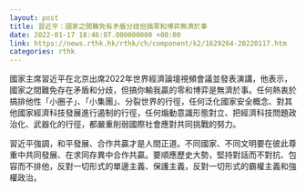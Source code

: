 ```yaml
---
layout: post
title: 習近平：國家之間難免有矛盾分歧但搞零和博弈無濟於事
date: 2022-01-17 18:46:07.000000000 +08:00
link: https://news.rthk.hk/rthk/ch/component/k2/1629264-20220117.htm
categories: rthk
---
```


國家主席習近平在北京出席2022年世界經濟論壇視頻會議並發表演講，他表示，國家之間難免存在矛盾和分歧，但搞你輸我贏的零和博弈是無濟於事。任何熱衷於搞排他性「小圈子」、「小集團」、分裂世界的行徑，任何泛化國家安全概念、對其他國家經濟科技發展進行遏制的行徑，任何煽動意識形態對立、把經濟科技問題政治化、武器化的行徑，都嚴重削弱國際社會應對共同挑戰的努力。

習近平強調，和平發展、合作共贏才是人間正道。不同國家、不同文明要在彼此尊重中共同發展、在求同存異中合作共贏。要順應歷史大勢，堅持對話而不對抗、包容而不排他，反對一切形式的單邊主義、保護主義，反對一切形式的霸權主義和強權政治。
